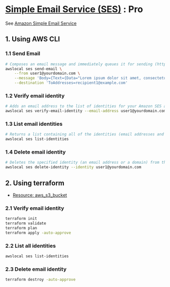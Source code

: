 # [Simple Email Service (SES)](https://docs.localstack.cloud/user-guide/aws/ses/) : Pro

See [Amazon Simple Email Service](https://docs.aws.amazon.com/ses/latest/dg/Welcome.html)

## 1. Using AWS CLI

### 1.1 Send Email

```sh
# Composes an email message and immediately queues it for sending (https://docs.aws.amazon.com/cli/latest/reference/ses/send-email.html)
awslocal ses send-email \
    --from user1@yourdomain.com \
    --message 'Body={Text={Data="Lorem ipsum dolor sit amet, consectetur adipiscing elit, ..."}},Subject={Data=Test Email}' \
    --destination 'ToAddresses=recipient1@example.com'

```

### 1.2 Verify email identity

```sh
# Adds an email address to the list of identities for your Amazon SES account in the current AWS region and attempts to verify it (https://docs.aws.amazon.com/cli/latest/reference/ses/verify-email-identity.html)
awslocal ses verify-email-identity --email-address user1@yourdomain.com
```

### 1.3 List email identities

```sh
# Returns a list containing all of the identities (email addresses and domains) (https://docs.aws.amazon.com/cli/latest/reference/ses/list-identities.html)
awslocal ses list-identities
```

### 1.4 Delete email identity

```sh
# Deletes the specified identity (an email address or a domain) from the list of verified identities (https://docs.aws.amazon.com/cli/latest/reference/ses/delete-identity.html)
awslocal ses delete-identity --identity user1@yourdomain.com
```

## 2. Using terraform

- [Resource: aws_s3_bucket](https://registry.terraform.io/providers/hashicorp/aws/latest/docs/resources/s3_bucket)

### 2.1 Verify email identity

```sh
terraform init
terraform validate
terraform plan
terraform apply -auto-approve
```

### 2.2 List all identities

```sh
awslocal ses list-identities
```

### 2.3 Delete email identity

```sh
terraform destroy -auto-approve
```
